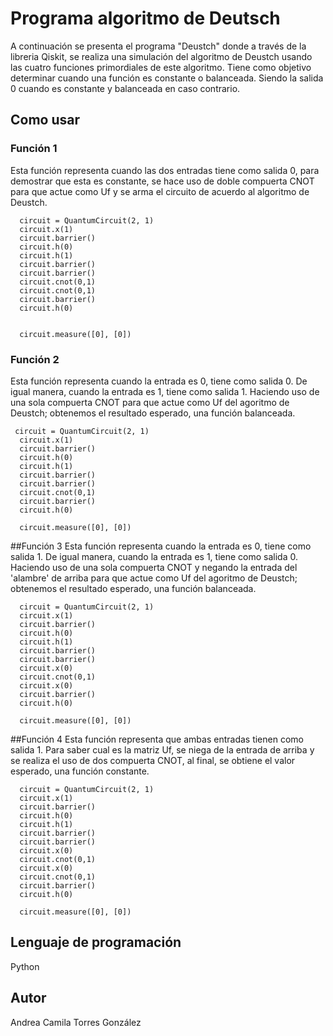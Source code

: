 # Programa algoritmo de Deutsch

A continuación se presenta el programa "Deustch" donde a través de la libreria Qiskit, se realiza una simulación del algoritmo de Deustch usando las cuatro funciones primordiales de este algoritmo.
Tiene como objetivo determinar cuando una función es constante o balanceada. Siendo  la salida 0 cuando es constante y balanceada en caso contrario. 

## Como usar
   ### Función 1
   Esta función representa cuando las dos entradas tiene como salida 0, para demostrar que esta es constante, se hace uso de doble compuerta CNOT para que actue como Uf y se arma el circuito de acuerdo al algoritmo de Deustch. 
       
      circuit = QuantumCircuit(2, 1)
      circuit.x(1)
      circuit.barrier()
      circuit.h(0)
      circuit.h(1)
      circuit.barrier()
      circuit.barrier()
      circuit.cnot(0,1)
      circuit.cnot(0,1)
      circuit.barrier()
      circuit.h(0)


      circuit.measure([0], [0])
    

### Función 2
  Esta función representa cuando la entrada es 0, tiene como salida 0. De igual manera, cuando la entrada es 1, tiene como salida 1. Haciendo uso de una sola compuerta CNOT para que actue como Uf del agoritmo de Deustch; obtenemos el resultado esperado, una función balanceada.
  
     circuit = QuantumCircuit(2, 1)
      circuit.x(1)
      circuit.barrier()
      circuit.h(0)
      circuit.h(1)
      circuit.barrier()
      circuit.barrier()
      circuit.cnot(0,1)
      circuit.barrier()
      circuit.h(0)

      circuit.measure([0], [0])
      
##Función 3
Esta función representa cuando la entrada es 0, tiene como salida 1. De igual manera, cuando la entrada es 1, tiene como salida 0. Haciendo uso de una sola compuerta CNOT y negando la entrada del 'alambre' de arriba para que actue como Uf del agoritmo de Deustch; obtenemos el resultado esperado, una función balanceada.

      circuit = QuantumCircuit(2, 1)
      circuit.x(1)
      circuit.barrier()
      circuit.h(0)
      circuit.h(1)
      circuit.barrier()
      circuit.barrier()
      circuit.x(0)
      circuit.cnot(0,1)
      circuit.x(0)
      circuit.barrier()
      circuit.h(0)

      circuit.measure([0], [0])
      
##Función 4
Esta función representa que ambas entradas tienen como salida 1. Para saber cual es la matriz Uf, se niega de la entrada de arriba y se realiza el uso de dos compuerta CNOT, al final, se obtiene el valor esperado, una función constante.

      circuit = QuantumCircuit(2, 1)
      circuit.x(1)
      circuit.barrier()
      circuit.h(0)
      circuit.h(1)
      circuit.barrier()
      circuit.barrier()
      circuit.x(0)
      circuit.cnot(0,1)
      circuit.x(0)
      circuit.cnot(0,1)
      circuit.barrier()
      circuit.h(0)

      circuit.measure([0], [0])

   
  



## Lenguaje de programación

Python

## Autor

Andrea Camila Torres González
